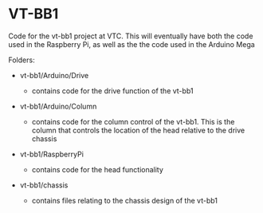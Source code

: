 VT-BB1
======

Code for the vt-bb1 project at VTC.  This will eventually have both the code used in the
Raspberry Pi, as well as the the code used in the Arduino Mega

Folders:
* vt-bb1/Arduino/Drive

	- contains code for the drive function of the vt-bb1
	
* vt-bb1/Arduino/Column

	- contains code for the column control of the vt-bb1.  This is the column that controls the
	location of the head relative to the drive chassis
	
* vt-bb1/RaspberryPi

	- contains code for the head functionality
	
* vt-bb1/chassis

	- contains files relating to the chassis design of the vt-bb1	
